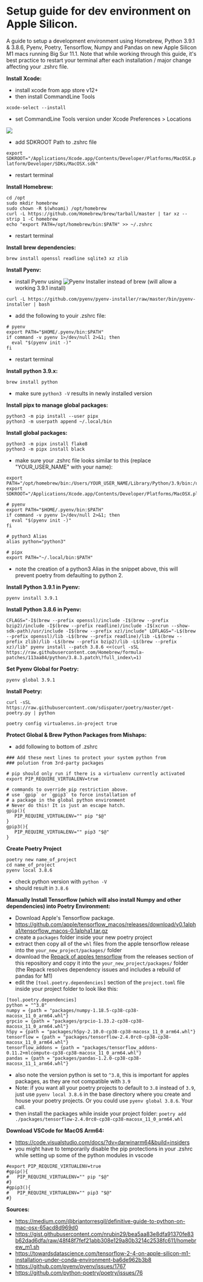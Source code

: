 # Setup guide for dev environment on Apple Silicon.

A guide to setup a development environment using Homebrew, Python 3.9.1 & 3.8.6, Pyenv, Poetry, Tensorflow, Numpy and Pandas on new Apple Silicon M1 macs running Big Sur 11.1. Note that while working through this guide, it's best practice to restart your terminal after each installation / major change affecting your .zshrc file.


__Install Xcode:__
- install xcode from app store v12+
- then install CommandLine Tools

`xcode-select --install`

- set CommandLine Tools version under Xcode Preferences > Locations

![](https://github.com/rybodiddly/Poetry-Pyenv-Homebrew-Numpy-TensorFlow-on-Apple-Silicon-M1/blob/main/xcode_prefs.jpg)

- add SDKROOT Path to .zshrc file

`export SDKROOT="/Applications/Xcode.app/Contents/Developer/Platforms/MacOSX.platform/Developer/SDKs/MacOSX.sdk"`
- restart terminal


__Install Homebrew:__
```
cd /opt
sudo mkdir homebrew
sudo chown -R $(whoami) /opt/homebrew
curl -L https://github.com/Homebrew/brew/tarball/master | tar xz --strip 1 -C homebrew
echo "export PATH=/opt/homebrew/bin:$PATH" >> ~/.zshrc
```
- restart terminal


__Install brew dependencies:__

`brew install openssl readline sqlite3 xz zlib`


__Install Pyenv:__

- install Pyenv using ![Pyenv Installer](https://github.com/pyenv/pyenv-installer) instead of brew (will allow a working 3.9.1 install)

`curl -L https://github.com/pyenv/pyenv-installer/raw/master/bin/pyenv-installer | bash`

- add the following to youir .zshrc file:
```
# pyenv
export PATH="$HOME/.pyenv/bin:$PATH"
if command -v pyenv 1>/dev/null 2>&1; then
  eval "$(pyenv init -)"
fi
```
- restart terminal


__Install python 3.9.x:__

`brew install python`
- make sure `python3 -V` results in newly installed version


__Install pipx to manage global packages:__
```
python3 -m pip install --user pipx
python3 -m userpath append ~/.local/bin
```

__Install global packages:__
```
python3 -m pipx install flake8
python3 -m pipx install black
```

- make sure your .zshrc file looks similar to this (replace "YOUR_USER_NAME" with your name):
```
export PATH="/opt/homebrew/bin:/Users/YOUR_USER_NAME/Library/Python/3.9/bin:/usr/local/bin:/usr/bin:/bin:/usr/sbin:/sbin:/Library/Apple/usr/bin:$PATH"
export SDKROOT="/Applications/Xcode.app/Contents/Developer/Platforms/MacOSX.platform/Developer/SDKs/MacOSX.sdk"

# pyenv
export PATH="$HOME/.pyenv/bin:$PATH"
if command -v pyenv 1>/dev/null 2>&1; then
  eval "$(pyenv init -)"
fi

# python3 Alias
alias python="python3"

# pipx
export PATH="~/.local/bin:$PATH"
```
- note the creation of a python3 Alias in the snippet above, this will prevent poetry from defaulting to python 2.


__Install Python 3.9.1 in Pyenv:__

`pyenv install 3.9.1`


__Install Python 3.8.6 in Pyenv:__
```
CFLAGS="-I$(brew --prefix openssl)/include -I$(brew --prefix bzip2)/include -I$(brew --prefix readline)/include -I$(xcrun --show-sdk-path)/usr/include -I$(brew --prefix xz)/include" LDFLAGS="-L$(brew --prefix openssl)/lib -L$(brew --prefix readline)/lib -L$(brew --prefix zlib)/lib -L$(brew --prefix bzip2)/lib -L$(brew --prefix xz)/lib" pyenv install --patch 3.8.6 <<(curl -sSL https://raw.githubusercontent.com/Homebrew/formula-patches/113aa84/python/3.8.3.patch\?full_index\=1)
```

__Set Pyenv Global for Poetry:__

`pyenv global 3.9.1`


__Install Poetry:__
```
curl -sSL https://raw.githubusercontent.com/sdispater/poetry/master/get-poetry.py | python

poetry config virtualenvs.in-project true
```

__Protect Global & Brew Python Packages from Mishaps:__

- add following to bottom of .zshrc
```
### Add these next lines to protect your system python from
### polution from 3rd-party packages

# pip should only run if there is a virtualenv currently activated
export PIP_REQUIRE_VIRTUALENV=true
 
# commands to override pip restriction above.
# use `gpip` or `gpip3` to force installation of
# a package in the global python environment
# Never do this! It is just an escape hatch.
gpip(){
   PIP_REQUIRE_VIRTUALENV="" pip "$@"
}
gpip3(){
   PIP_REQUIRE_VIRTUALENV="" pip3 "$@"
}
```

__Create Poetry Project__
```
poetry new name_of_project
cd name_of_project
pyenv local 3.8.6
```
- check python version with `python -V`
- should result in `3.8.6`


__Manually Install Tensorflow (which will also install Numpy and other dependencies) into Poetry Environment:__

- Download Apple's Tensorflow package.
- https://github.com/apple/tensorflow_macos/releases/download/v0.1alpha1/tensorflow_macos-0.1alpha1.tar.gz
- create a `packages` folder inside your new poetry project
- extract then copy all of the `whl` files from the apple tensorflow release into the `your_new_project/packages/` folder
- download the [Repack of apples tensorflow](https://github.com/rybodiddly/Poetry-Pyenv-Homebrew-Numpy-TensorFlow-on-Apple-Silicon-M1/releases/download/2.4.0rc0-Repack/tensorflow-2.4.0rc0-cp38-cp38-macosx_11_0_arm64.whl) from the releases section of this repository and copy it into the `your_new_project/packages/` folder (the Repack resolves dependency issues and includes a rebuild of pandas for M1)
- edit the `[tool.poetry.dependencies]` section of the `project.toml` file inside your project folder to look like this:
```
[tool.poetry.dependencies]
python = "^3.8"
numpy = {path = "packages/numpy-1.18.5-cp38-cp38-macosx_11_0_arm64.whl"}
grpcio = {path = "packages/grpcio-1.33.2-cp38-cp38-macosx_11_0_arm64.whl"}
h5py = {path = "packages/h5py-2.10.0-cp38-cp38-macosx_11_0_arm64.whl"}
tensorflow = {path = "packages/tensorflow-2.4.0rc0-cp38-cp38-macosx_11_0_arm64.whl"}
tensorflow_addons = {path = "packages/tensorflow_addons-0.11.2+mlcompute-cp38-cp38-macosx_11_0_arm64.whl"}
pandas = {path = "packages/pandas-1.2.0-cp38-cp38-macosx_11_1_arm64.whl"}
```
- also note the version python is set to `^3.8`, this is important for apples packages, as they are not compatible with `3.9`
- Note: if you want all your poetry projects to default to `3.8` instead of `3.9`, just use `pyenv local 3.8.6` in the base directory where you create and house your poetry projects. Or you could use `pyenv global 3.8.6`. Your call.
- then install the packages while inside your project folder:
`poetry add ./packages/tensorflow-2.4.0rc0-cp38-cp38-macosx_11_0_arm64.whl`


__Download VSCode for MacOS Arm64:__
- https://code.visualstudio.com/docs/?dv=darwinarm64&build=insiders
- you might have to temporarily disable the pip protections in your .zshrc while setting up some of the python modules in vscode
```
#export PIP_REQUIRE_VIRTUALENV=true
#gpip(){
#   PIP_REQUIRE_VIRTUALENV="" pip "$@"
#}
#gpip3(){
#   PIP_REQUIRE_VIRTUALENV="" pip3 "$@"
#}
```


__Sources:__
- https://medium.com/@briantorresgil/definitive-guide-to-python-on-mac-osx-65acd8d969d0
- https://gist.githubusercontent.com/nrubin29/bea5aa83e8dfa91370fe83b62dad6dfa/raw/48f48f7fef21abb308e129a80b3214c2538fc611/homebrew_m1.sh
- https://towardsdatascience.com/tensorflow-2-4-on-apple-silicon-m1-installation-under-conda-environment-ba6de962b3b8
- https://github.com/pyenv/pyenv/issues/1767
- https://github.com/python-poetry/poetry/issues/76

